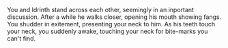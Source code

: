 You and Idrinth stand across each other, seemingly in an inportant discussion. After a while he walks closer, opening his mouth showing fangs. You shudder in exitement, presenting your neck to him. As his teeth touch your neck, you suddenly awake, touching your neck for bite-marks you can't find.
